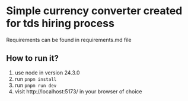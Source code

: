 # Simple currency converter created for tds hiring process

Requirements can be found in requirements.md file

## How to run it?

1. use node in version 24.3.0
2. run `pnpm install`
3. run `pnpm run dev`
4. visit http://localhost:5173/ in your browser of choice
